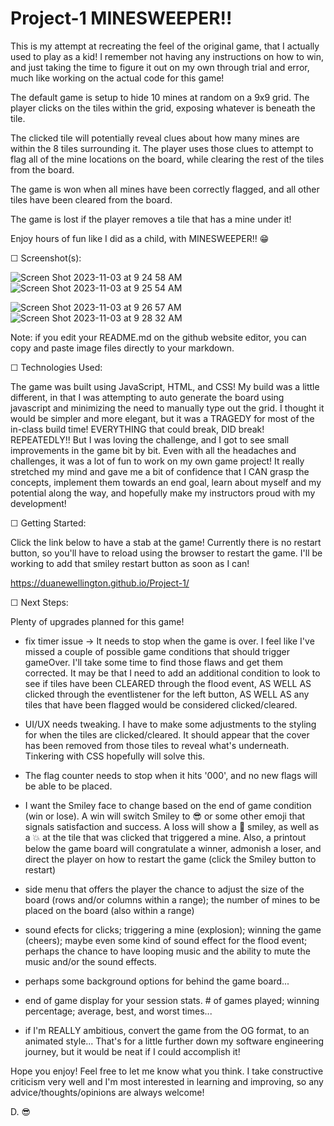 # Project-1 MINESWEEPER!! 

This is my attempt at recreating the feel of the original game, that I actually used to play as a kid! I remember not having any instructions on how to win, and just taking the time to figure it out on my own through trial and error, much like working on the actual code for this game!

The default game is setup to hide 10 mines at random on a 9x9 grid. The player clicks on the tiles within the grid, exposing whatever is beneath the tile.

The clicked tile will potentially reveal clues about how many mines are within the 8 tiles surrounding it. The player uses those clues to attempt to flag all of the mine locations on the board, while clearing the rest of the tiles from the board.

The game is won when all mines have been correctly flagged, and all other tiles have been cleared from the board.

The game is lost if the player removes a tile that has a mine under it!

Enjoy hours of fun like I did as a child, with MINESWEEPER!! 😁

☐ Screenshot(s): 

![Screen Shot 2023-11-03 at 9 24 58 AM](https://github.com/DuaneWellington/Project-1/assets/89868198/bd390135-42a1-4e77-a131-607581ca9a5a)       ![Screen Shot 2023-11-03 at 9 25 54 AM](https://github.com/DuaneWellington/Project-1/assets/89868198/c8e143c5-2a1b-4ed6-8b06-d7f7b3fbc88a)

![Screen Shot 2023-11-03 at 9 26 57 AM](https://github.com/DuaneWellington/Project-1/assets/89868198/f75713df-cb09-41f7-8e6e-f986c4eed310)       ![Screen Shot 2023-11-03 at 9 28 32 AM](https://github.com/DuaneWellington/Project-1/assets/89868198/8a0b17b6-573c-4ed9-96f8-f55cedc74c7c)


Note: if you edit your README.md on the github website editor, you can copy and paste image files directly to your markdown.

☐ Technologies Used: 

The game was built using JavaScript, HTML, and CSS! My build was a little different, in that I was attempting to auto generate the board using javascript and minimizing the need to manually type out the grid. I thought it would be simpler and more elegant, but it was a TRAGEDY for most of the in-class build time! EVERYTHING that could break, DID break! REPEATEDLY!! But I was loving the challenge, and I got to see small improvements in the game bit by bit. Even with all the headaches and challenges, it was a lot of fun to work on my own game project! It really stretched my mind and gave me a bit of confidence that I CAN grasp the concepts, implement them towards an end goal, learn about myself and my potential along the way, and hopefully make my instructors proud with my development!

☐ Getting Started: 

Click the link below to have a stab at the game! Currently there is no restart button, so you'll have to reload using the browser to restart the game. I'll be working to add that smiley restart button as soon as I can!

https://duanewellington.github.io/Project-1/


☐ Next Steps: 

Plenty of upgrades planned for this game!

 - fix timer issue -> It needs to stop when the game is over. I feel like I've missed a couple of possible game conditions that should trigger gameOver. I'll take some time to find those flaws and get them corrected. It may be that I need to add an additional condition to look to see if tiles have been CLEARED through the flood event, AS WELL AS clicked through the eventlistener for the left button, AS WELL AS any tiles that have been flagged would be considered clicked/cleared.

 - UI/UX needs tweaking. I have to make some adjustments to the styling for when the tiles are clicked/cleared. It should appear that the cover has been removed from those tiles to reveal what's underneath. Tinkering with CSS hopefully will solve this.

 - The flag counter needs to stop when it hits '000', and no new flags will be able to be placed.

 - I want the Smiley face to change based on the end of game condition (win or lose). A win will switch Smiley to 😎 or some other emoji that signals satisfaction and success. A loss will show a 🤯 smiley, as well as a 💥 at the tile that was clicked that triggered a mine. Also, a printout below the game board will congratulate a winner, admonish a loser, and direct the player on how to restart the game (click the Smiley button to restart)

 - side menu that offers the player the chance to adjust the size of the board (rows and/or columns within a range); the number of mines to be placed on the board (also within a range)

 - sound efects for clicks; triggering a mine (explosion); winning the game (cheers); maybe even some kind of sound effect for the flood event; perhaps the chance to have looping music and the ability to mute the music and/or the sound effects.

 - perhaps some background options for behind the game board...
 - end of game display for your session stats. # of games played; 
 winning percentage; average, best, and worst times...

 - if I'm REALLY ambitious, convert the game from the OG format, to an animated style... That's for a little further down my software engineering journey, but it would be neat if I could accomplish it!

 Hope you enjoy! Feel free to let me know what you think. I take constructive criticism very well and I'm most interested in learning and improving, so any advice/thoughts/opinions are always welcome!

 D. 😎


